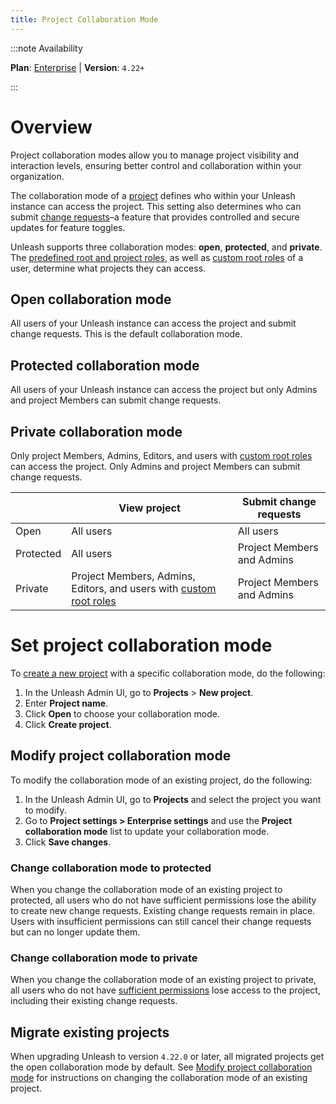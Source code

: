 ```yaml
---
title: Project Collaboration Mode
---
```


:::note Availability

**Plan**: [Enterprise](https://www.getunleash.io/pricing) | **Version**: `4.22+`

:::

# Overview

Project collaboration modes allow you to manage project visibility and interaction levels, ensuring better control and collaboration within your organization.

The collaboration mode of a [project](projects.md) defines who within your Unleash instance can access the project. This setting also determines who can submit [change requests](change-requests.md)–a feature that provides controlled and secure updates for feature toggles.

Unleash supports three collaboration modes: **open**, **protected**, and **private**. The [predefined root and project roles](rbac.md#predefined-roles), as well as [custom root roles](rbac.md#custom-root-roles) of a user, determine what projects they can access.

## Open collaboration mode

All users of your Unleash instance can access the project and submit change requests. This is the default collaboration mode.


## Protected collaboration mode

All users of your Unleash instance can access the project but only Admins and project Members can submit change requests.


## Private collaboration mode

Only project Members, Admins, Editors, and users with [custom root roles](rbac.md#custom-root-roles) can access the project. Only Admins and project Members can submit change requests. 


|           | View project                                                                                    | Submit change requests     |
|-----------|-------------------------------------------------------------------------------------------------|----------------------------|
| Open      | All users                                                                                       | All users                  |
| Protected | All users                                                                                       | Project Members and Admins |
| Private   | Project Members, Admins, Editors, and users with [custom root roles](rbac.md#custom-root-roles) | Project Members and Admins |

# Set project collaboration mode

To [create a new project](projects.md#creating-a-new-project) with a specific collaboration mode, do the following:
1. In the Unleash Admin UI, go to **Projects** > **New project**.
2. Enter **Project name**.
3. Click **Open** to choose your collaboration mode.
4. Click **Create project**.

## Modify project collaboration mode

To modify the collaboration mode of an existing project, do the following:
1. In the Unleash Admin UI, go to **Projects** and select the project you want to modify.
2. Go to **Project settings > Enterprise settings** and use the **Project collaboration mode** list to update your collaboration mode.
3. Click **Save changes**.

### Change collaboration mode to protected

When you change the collaboration mode of an existing project to protected, all users who do not have sufficient permissions lose the ability to create new change requests. Existing change requests remain in place. Users with insufficient permissions can still cancel their change requests but can no longer update them.

### Change collaboration mode to private

When you change the collaboration mode of an existing project to private, all users who do not have [sufficient permissions](#private-collaboration-mode) lose access to the project, including their existing change requests.

## Migrate existing projects

When upgrading Unleash to version `4.22.0` or later, all migrated projects get the open collaboration mode by default. See [Modify project collaboration mode](#modify-project-collaboration-mode) for instructions on changing the collaboration mode of an existing project.